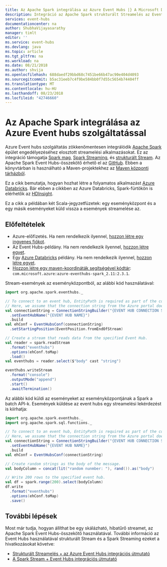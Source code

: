 ```yaml
---
title: Az Apache Spark integrálása az Azure Event Hubs |} A Microsoft Docs
description: Integráció az Apache Spark strukturált Streamelés az Event Hubs engedélyezése
services: event-hubs
documentationcenter: na
author: ShubhaVijayasarathy
manager: timlt
editor: ''
ms.service: event-hubs
ms.devlang: java
ms.topic: article
ms.tgt_pltfrm: na
ms.workload: na
ms.date: 08/21/2018
ms.author: shvija
ms.openlocfilehash: 688daedf29bbd68c7451be66b47ac90e404d4093
ms.sourcegitcommit: b5ac31eeb7c4f9be584bb0f7d55c5654b74404ff
ms.translationtype: MT
ms.contentlocale: hu-HU
ms.lasthandoff: 08/23/2018
ms.locfileid: "42746660"
---
```

# <a name="integrating-apache-spark-with-azure-event-hubs"></a>Az Apache Spark integrálása az Azure Event hubs szolgáltatással

Azure Event hubs szolgáltatás zökkenőmentesen integrálódik [Apache Spark](https://spark.apache.org/) épület engedélyezéséhez elosztott streamelési alkalmazásokat. Ez az integráció támogatja [Spark mag](http://spark.apache.org/docs/latest/rdd-programming-guide.html), [Spark Streaming](http://spark.apache.org/docs/latest/streaming-programming-guide.html), és [strukturált Stream](https://spark.apache.org/docs/latest/structured-streaming-programming-guide.html). Az Apache Spark Event Hubs-összekötő érhető el az [GitHub](https://github.com/Azure/azure-event-hubs-spark). Ebben a könyvtárban is használható a Maven-projektekhez az [Maven központi tárházból](http://search.maven.org/#artifactdetails%7Ccom.microsoft.azure%7Cazure-eventhubs-spark_2.11%7C2.1.6%7C).

Ez a cikk bemutatja, hogyan hozhat létre a folyamatos alkalmazást [Azure Databricks](https://azure.microsoft.com/services/databricks/). Bár ebben a cikkben az Azure Databricks, Spark-fürtökön is elérhetők az [HDInsight](../hdinsight/spark/apache-spark-overview.md).

Ez a cikk a példában két Scala-jegyzetfüzetek: egy eseményközpont és a egy másik eseményeket küld vissza a események streamelése az.

## <a name="prerequisites"></a>Előfeltételek

* Azure-előfizetés. Ha nem rendelkezik ilyennel, [hozzon létre egy ingyenes fiókot](https://azure.microsoft.com/free/?ref=microsoft.com&utm_source=microsoft.com&utm_medium=docs&utm_campaign=visualstudio).
* Az Event Hubs-példány. Ha nem rendelkezik ilyennel, [hozzon létre egyet](event-hubs-create.md).
* Egy [Azure Databricks](https://azure.microsoft.com/services/databricks/) példány. Ha nem rendelkezik ilyennel, [hozzon létre egyet](../azure-databricks/quickstart-create-databricks-workspace-portal.md).
* [Hozzon létre egy maven-koordináták segítségével kódtár](https://docs.databricks.com/user-guide/libraries.html#upload-a-maven-package-or-spark-package): `com.microsoft.azure:azure‐eventhubs‐spark_2.11:2.3.1`.

Stream-események az eseményközpontból, az alábbi kód használatával:

```scala
import org.apache.spark.eventhubs._

// To connect to an event hub, EntityPath is required as part of the connection string.
// Here, we assume that the connection string from the Azure portal does not have the EntityPath part.
val connectionString = ConnectionStringBuilder("{EVENT HUB CONNECTION STRING FROM AZURE PORTAL}")
  .setEventHubName("{EVENT HUB NAME}")
  .build 
val ehConf = EventHubsConf(connectionString)
  .setStartingPosition(EventPosition.fromEndOfStream)

// Create a stream that reads data from the specified Event Hub.
val reader = spark.readStream
  .format("eventhubs")
  .options(ehConf.toMap)
  .load()
val eventhubs = reader.select($"body" cast "string")

eventhubs.writeStream
  .format("console")
  .outputMode("append")
  .start()
  .awaitTermination()
```
Az alábbi kód küldi az eseményeket az eseményközpontjának a Spark a batch API-k. Események küldése az event hubs egy streamelési lekérdezést is kiírhatja:

```scala
import org.apache.spark.eventhubs._
import org.apache.spark.sql.functions._

// To connect to an event hub, EntityPath is required as part of the connection string.
// Here, we assume that the connection string from the Azure portal does not have the EntityPath part.
val connectionString = ConnectionStringBuilder("{EVENT HUB CONNECTION STRING FROM AZURE PORTAL}")
  .setEventHubName("{EVENT HUB NAME}")
  .build
val ehConf = EventHubsConf(connectionString)

// Create random strings as the body of the message.
val bodyColumn = concat(lit("random nunmber: "), rand()).as("body")

// Write 200 rows to the specified event hub.
val df = spark.range(200).select(bodyColumn)
df.write
  .format("eventhubs")
  .options(ehConf.toMap)
  .save() 
```

## <a name="next-steps"></a>További lépések

Most már tudja, hogyan állíthat be egy skálázható, hibatűrő streamet, az Apache Spark Event Hubs-összekötő használatával. További információ az Event Hubs használatával strukturált Stream és a Spark Streaming ezeket a hivatkozásokat követve:

* [Strukturált Streamelés + az Azure Event Hubs integrációs útmutató](https://github.com/Azure/azure-event-hubs-spark/blob/master/docs/structured-streaming-eventhubs-integration.md)
* [A Spark Stream + Event Hubs integrációs útmutató](https://github.com/Azure/azure-event-hubs-spark/blob/master/docs/spark-streaming-eventhubs-integration.md)
